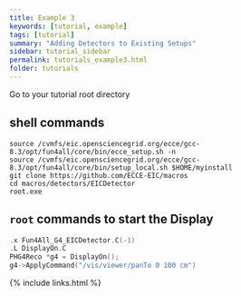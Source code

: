 ```yaml
---
title: Example 3
keywords: [tutorial, example]
tags: [tutorial]
summary: "Adding Detectors to Existing Setups"
sidebar: tutorial_sidebar
permalink: tutorials_example3.html
folder: tutorials
---
```


Go to your tutorial root directory

## shell commands

```
source /cvmfs/eic.opensciencegrid.org/ecce/gcc-8.3/opt/fun4all/core/bin/ecce_setup.sh -n
source /cvmfs/eic.opensciencegrid.org/ecce/gcc-8.3/opt/fun4all/core/bin/setup_local.sh $HOME/myinstall
git clone https://github.com/ECCE-EIC/macros
cd macros/detectors/EICDetector
root.exe
```

## `root` commands to start the Display

```cpp
.x Fun4All_G4_EICDetector.C(-1)
.L DisplayOn.C
PHG4Reco *g4 = DisplayOn();
g4->ApplyCommand("/vis/viewer/panTo 0 100 cm")
```

{% include links.html %}
